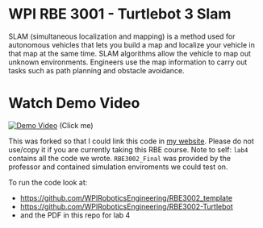 # WPI RBE 3001 - Turtlebot 3 Slam

SLAM (simultaneous localization and mapping) is a method used for autonomous vehicles that lets you build a map and localize your vehicle in that map at the same time. SLAM algorithms allow the vehicle to map out unknown environments. Engineers use the map information  to carry out tasks such as path planning and obstacle avoidance.

# Watch Demo Video
[![Demo Video](https://i.ibb.co/Bg6krnr/RBE-3002-Demo-Thumnail.jpg)](https://youtu.be/R8tJ0mjwc7s)
(Click me)

This was forked so that I could link this code in [my website](https://kohmeik.com). Please do not use/copy it if you are currently taking this RBE course.
Note to self: ```lab4``` contains all the code we wrote. ```RBE3002_Final``` was provided by the professor and contained simulation enviroments we could test on.

To run the code look at:
* https://github.com/WPIRoboticsEngineering/RBE3002_template
* https://github.com/WPIRoboticsEngineering/RBE3002-Turtlebot
* and the PDF in this repo for lab 4
